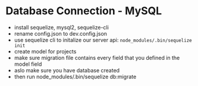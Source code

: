 # Database Connection - MySQL

* install sequelize, mysql2, sequelize-cli
* rename config.json to dev.config.json
* use sequelize cli to initalize our server api: `node_modules/.bin/sequelize init`
* create model for projects
* make sure migration file contains every field that you defined in the model field
* aslo make sure you have database created
* then run node_modules/.bin/sequelize db:migrate
